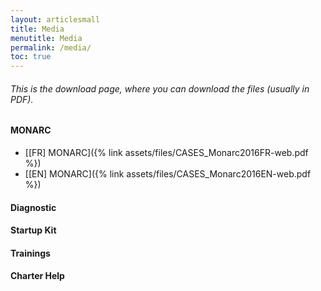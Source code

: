 ```yaml
---
layout: articlesmall
title: Media
menutitle: Media
permalink: /media/
toc: true
---
```

<h6 class="txtcenter">This is the download page, where you can download the files (usually in PDF).</h6>

<h4 class="title-border-left">MONARC</h4>

* [[FR] MONARC]({% link assets/files/CASES_Monarc2016FR-web.pdf %})
* [[EN] MONARC]({% link assets/files/CASES_Monarc2016EN-web.pdf %})

<h4 class="title-border-left">Diagnostic</h4>

<h4 class="title-border-left">Startup Kit</h4>

<h4 class="title-border-left">Trainings</h4>

<h4 class="title-border-left">Charter Help</h4>
